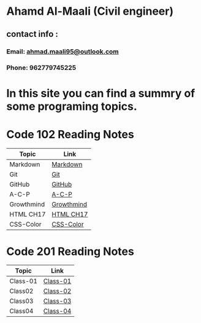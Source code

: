 # Ahamd Al-Maali (Civil engineer)
## contact info :
### Email: ahmad.maali95@outlook.com
### Phone: 962779745225

# In this site you can find a summry of some programing topics.

# Code 102 Reading Notes

Topic     | Link
------    | ------
Markdown  | [Markdown](https://ahamdmaali.github.io/Reading-notes/Markdown)
Git       |  [Git](https://ahamdmaali.github.io/Reading-notes/git) 
GitHub    | [GitHub](https://ahamdmaali.github.io/Reading-notes/github)
A-C-P     | [A-C-P](https://ahamdmaali.github.io/Reading-notes/A-C-P)
Growthmind|[Growthmind](https://ahamdmaali.github.io/Reading-notes/Growthmind)
HTML CH17 |[HTML CH17](https://ahamdmaali.github.io/Reading-notes/html-css-ch17)
CSS-Color |[CSS-Color](https://ahamdmaali.github.io/Reading-notes/CSS-Color)

  
# Code 201 Reading Notes

Topic                                        | Link
------                                       | ------
Class-01  | [Class-01](https://ahamdmaali.github.io/Reading-notes/class-01)
Class02   | [Class-02](https://ahamdmaali.github.io/Reading-notes/class-02)
Class03   | [Class-03](https://ahamdmaali.github.io/Reading-notes/class-03)   
Class04   | [Class-04](https://ahamdmaali.github.io/Reading-notes/class-04)

                                          
